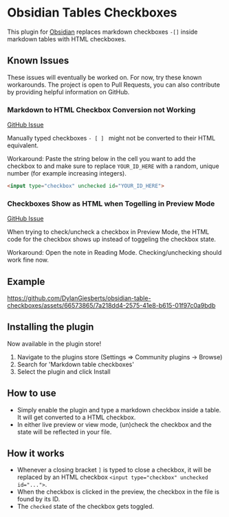 # Obsidian Tables Checkboxes
This plugin for [Obsidian](https://obsidian.md) replaces markdown checkboxes `-[]` inside markdown tables with HTML checkboxes.

## Known Issues

These issues will eventually be worked on. For now, try these known workarounds. The project is open to Pull Requests, you can also contribute by providing helpful information on GitHub.

### Markdown to HTML Checkbox Conversion not Working

[GitHub Issue](https://github.com/DylanGiesberts/obsidian-table-checkboxes/issues/18)

Manually typed checkboxes `- [ ] ` might not be converted to their HTML equivalent.

Workaround:
Paste the string below in the cell you want to add the checkbox to and make sure to replace `YOUR_ID_HERE` with a random, unique number (for example increasing integers).

```html
<input type="checkbox" unchecked id="YOUR_ID_HERE">
```

### Checkboxes Show as HTML when Togelling in Preview Mode

[GitHub Issue](https://github.com/DylanGiesberts/obsidian-table-checkboxes/issues/11)

When trying to check/uncheck a checkbox in Preview Mode, the HTML code for the checkbox shows up instead of toggeling the checkbox state.

Workaround:
Open the note in Reading Mode. Checking/unchecking should work fine now.

## Example
https://github.com/DylanGiesberts/obsidian-table-checkboxes/assets/66573865/7a218dd4-2575-41e8-b615-01f97c0a9bdb

## Installing the plugin
Now available in the plugin store!
1. Navigate to the plugins store (Settings => Community plugins -> Browse)
2. Search for 'Markdown table checkboxes'
3. Select the plugin and click Install

## How to use
- Simply enable the plugin and type a markdown checkbox inside a table. It will get converted to a HTML checkbox.
- In either live preview or view mode, (un)check the checkbox and the state will be reflected in your file.

## How it works
- Whenever a closing bracket `]` is typed to close a checkbox, it will be replaced by an HTML checkbox `<input type="checkbox" unchecked id="...">`.
- When the checkbox is clicked in the preview, the checkbox in the file is found by its ID.
- The `checked` state of the checkbox gets toggled.
